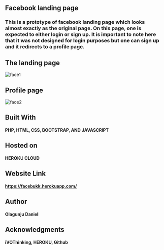 ## Facebook landing page
### This is a prototype of facebook landing page which looks almost exactly as the original page. On this page, one is expected to either login or sign up. It is important to note here that it was not designed for login purposes but one can sign up and it redirects to a profile page. 



## The landing page 
![face1](https://user-images.githubusercontent.com/26861798/43995480-2ce9b326-9da6-11e8-8bd3-12278288dfdb.png)

## Profile page
![face2](https://user-images.githubusercontent.com/26861798/43995485-39d4eace-9da6-11e8-8804-460b8889bfad.png)


## Built With
#### PHP, HTML, CSS, BOOTSTRAP, AND JAVASCRIPT

## Hosted on
#### HEROKU CLOUD

## Website Link
#### https://facebukk.herokuapp.com/


## Author
#### Olagunju Daniel


## Acknowledgments
#### iVOThinking, HEROKU, Github




